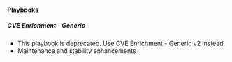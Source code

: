 
#### Playbooks
##### CVE Enrichment - Generic
- This playbook is deprecated. Use CVE Enrichment - Generic v2 instead.
- Maintenance and stability enhancements
